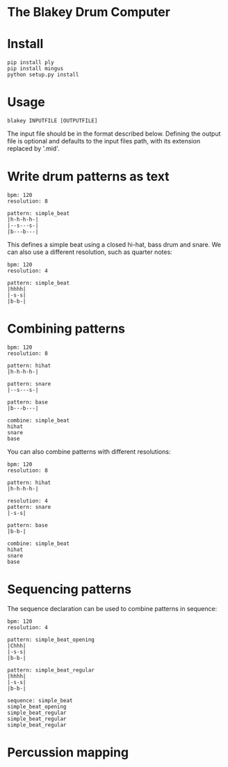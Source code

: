 The Blakey Drum Computer
========================

# Install

```
pip install ply
pip install mingus
python setup.py install
```

# Usage

```
blakey INPUTFILE [OUTPUTFILE]
```

The input file should be in the format described below. Defining the output file is optional and defaults to the input files path, with its extension replaced by '.mid'.

# Write drum patterns as text

```
bpm: 120
resolution: 8

pattern: simple_beat
|h-h-h-h-|
|--s---s-|
|b---b---|
```

This defines a simple beat using a closed hi-hat, bass drum and snare. 
We can also use a different resolution, such as quarter notes:

```
bpm: 120
resolution: 4

pattern: simple_beat
|hhhh|
|-s-s|
|b-b-|
```

# Combining patterns

```
bpm: 120
resolution: 8

pattern: hihat
|h-h-h-h-|

pattern: snare
|--s---s-|

pattern: base
|b---b---|

combine: simple_beat
hihat
snare
base
```

You can also combine patterns with different resolutions:

```
bpm: 120
resolution: 8

pattern: hihat
|h-h-h-h-|

resolution: 4
pattern: snare
|-s-s|

pattern: base
|b-b-|

combine: simple_beat
hihat
snare
base
```

# Sequencing patterns

The sequence declaration can be used to combine patterns in sequence:

```
bpm: 120
resolution: 4

pattern: simple_beat_opening
|Chhh|
|-s-s|
|b-b-|

pattern: simple_beat_regular
|hhhh|
|-s-s|
|b-b-|

sequence: simple_beat
simple_beat_opening 
simple_beat_regular
simple_beat_regular
simple_beat_regular
```

# Percussion mapping

